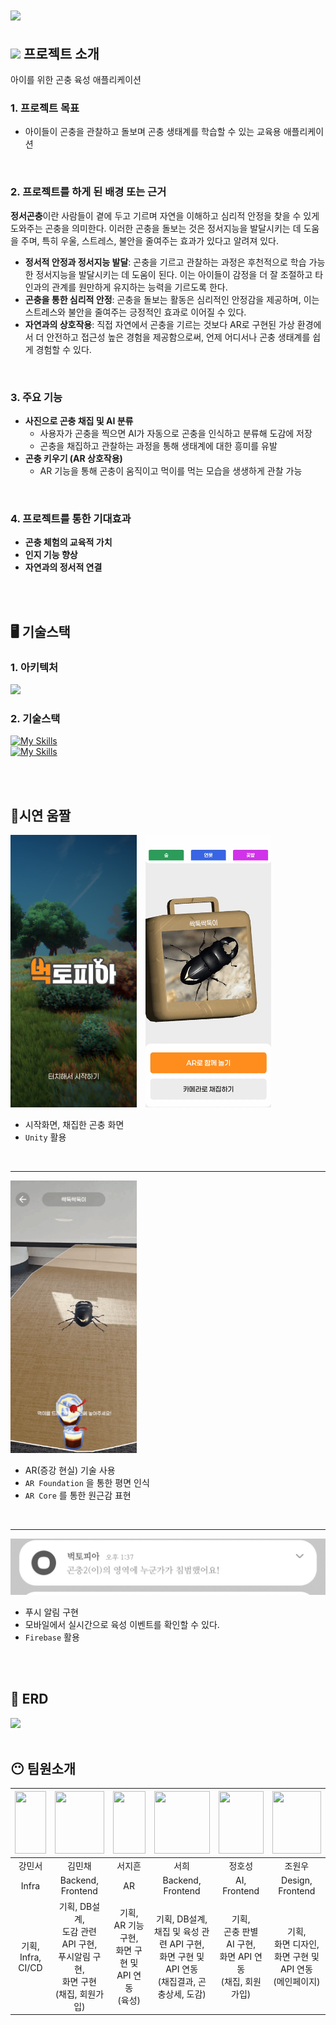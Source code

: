 # <img src="./exec/img/logo.png" width="150">

## <img src="./exec/img/icon.png" width="25"> 프로젝트 소개

아이를 위한 곤충 육성 애플리케이션

### 1. 프로젝트 목표

- 아이들이 곤충을 관찰하고 돌보며 곤충 생태계를 학습할 수 있는 교육용 애플리케이션

<br>

### 2. 프로젝트를 하게 된 배경 또는 근거

**정서곤충**이란 사람들이 곁에 두고 기르며 자연을 이해하고 심리적 안정을 찾을 수 있게 도와주는 곤충을 의미한다. 이러한 곤충을 돌보는 것은 정서지능을 발달시키는 데 도움을 주며, 특히 우울, 스트레스, 불안을 줄여주는 효과가 있다고 알려져 있다.

- **정서적 안정과 정서지능 발달**: 곤충을 기르고 관찰하는 과정은 후천적으로 학습 가능한 정서지능을 발달시키는 데 도움이 된다. 이는 아이들이 감정을 더 잘 조절하고 타인과의 관계를 원만하게 유지하는 능력을 기르도록 한다.
- **곤충을 통한 심리적 안정**: 곤충을 돌보는 활동은 심리적인 안정감을 제공하며, 이는 스트레스와 불안을 줄여주는 긍정적인 효과로 이어질 수 있다.
- **자연과의 상호작용**: 직접 자연에서 곤충을 기르는 것보다 AR로 구현된 가상 환경에서 더 안전하고 접근성 높은 경험을 제공함으로써, 언제 어디서나 곤충 생태계를 쉽게 경험할 수 있다.

<br>

### 3. 주요 기능

- **사진으로 곤충 채집 및 AI 분류**
  - 사용자가 곤충을 찍으면 AI가 자동으로 곤충을 인식하고 분류해 도감에 저장
  - 곤충을 채집하고 관찰하는 과정을 통해 생태계에 대한 흥미를 유발
- **곤충 키우기 (AR 상호작용)**
  - AR 기능을 통해 곤충이 움직이고 먹이를 먹는 모습을 생생하게 관찰 가능

<br>

### 4. 프로젝트를 통한 기대효과

- **곤충 체험의 교육적 가치**
- **인지 기능 향상**
- **자연과의 정서적 연결**

<br>
<br>

## 🖥 기술스택

### 1. 아키텍처

<img src="./exec/img/아키텍처.png">

<br>

### 2. 기술스택

[![My Skills](https://skillicons.dev/icons?i=unity,spring,fastapi,mysql)](https://skillicons.dev)
<br>
[![My Skills](https://skillicons.dev/icons?i=docker,jenkins,idea,vscode,postman,git,gitlab,notion,figma)](https://skillicons.dev)

<br>
<br>

## 📱시연 움짤

<div style="width: 100%;">
<img src= "./readme/main.png" style="width:40%;"
/>
<img src= "./readme/catch.gif" style="width:40%; margin-left:10px;"
/>
</div>

- 시작화면, 채집한 곤충 화면
- `Unity` 활용

<br>

---

<div style="width: 100%;">
<img src= "./readme/ar.gif" style="width:40%;"
/>

</div>

- AR(증강 현실) 기술 사용
- `AR Foundation` 을 통한 평면 인식
- `AR Core` 를 통한 원근감 표현

<br>

---

<img src= "./readme/message.png" style="width:100%;"
/>

- 푸시 알림 구현
- 모바일에서 실시간으로 육성 이벤트를 확인할 수 있다.
- `Firebase` 활용

<br>
<br>

## 🔧 ERD

<img src="./exec/img/erd.png" />

<br>
<br>

## 😶 팀원소개

| <img src="./exec/img/민서.jpg" width="100%" height="100"> |                    <img src="./exec/img/민채.png" width="100%" height="100">                    |    <img src="./exec/img/지흔.jpg" width="100%" height="100">    |                         <img src="./exec/img/서희.jpg" width="100%" height="100">                         |       <img src="./exec/img/호성.jpg" width="100%" height="100">        |      <img src="./exec/img/원우.jpg" width="100%" height="100">       |
| :-------------------------------------------------------: | :---------------------------------------------------------------------------------------------: | :-------------------------------------------------------------: | :-------------------------------------------------------------------------------------------------------: | :--------------------------------------------------------------------: | :------------------------------------------------------------------: |
|                          강민서                           |                                             김민채                                              |                             서지흔                              |                                                   서희                                                    |                                 정호성                                 |                                조원우                                |
|                           Infra                           |                                        Backend, Frontend                                        |                               AR                                |                                             Backend, Frontend                                             |                              AI, Frontend                              |                           Design, Frontend                           |
|                  기획, <br> Infra, CI/CD                  | 기획, DB설계, <br> 도감 관련 API 구현, <br> 푸시알림 구현, <br> 화면 구현 <br> (채집, 회원가입) | 기획, <br> AR 기능 구현, <br> 화면 구현 및 API 연동 <br> (육성) | 기획, DB설계, <br> 채집 및 육성 관련 API 구현, <br> 화면 구현 및 API 연동 <br> (채집결과, 곤충상세, 도감) | 기획, <br> 곤충 판별 AI 구현, <br> 화면 API 연동 <br> (채집, 회원가입) | 기획, <br> 화면 디자인, <br> 화면 구현 및 API 연동 <br> (메인페이지) |
